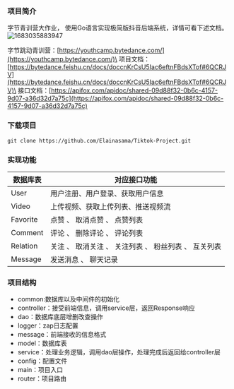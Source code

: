 ### 项目简介
字节青训营大作业， 使用Go语言实现极简版抖音后端系统，详情可看下述文档。<br>
![1683035883947](https://user-images.githubusercontent.com/81971445/235688692-398f7cd2-c2d2-45de-91f0-199abc11d8ed.png)

字节跳动青训营：[https://youthcamp.bytedance.com/](https://youthcamp.bytedance.com/)\
项目文档：[https://bytedance.feishu.cn/docs/doccnKrCsU5Iac6eftnFBdsXTof#6QCRJV](https://bytedance.feishu.cn/docs/doccnKrCsU5Iac6eftnFBdsXTof#6QCRJV)\
接口文档：[https://apifox.com/apidoc/shared-09d88f32-0b6c-4157-9d07-a36d32d7a75c](https://apifox.com/apidoc/shared-09d88f32-0b6c-4157-9d07-a36d32d7a75c)

### 下载项目
```
git clone https://github.com/Elainasama/Tiktok-Project.git
```

### 实现功能
|  数据库表   | 对应接口功能  |
|  ----  | ----  |
| User  |  用户注册、用户登录、获取用户信息|
| Video  | 上传视频、获取上传列表、推送视频流 |
| Favorite  | 点赞 、 取消点赞 、 点赞列表 |
| Comment  | 评论 、 删除评论 、 评论列表 |
| Relation  | 关注 、 取消关注 、 关注列表 、 粉丝列表 、 互关列表|
| Message | 发送消息 、 聊天记录 |

### 项目结构
- common:数据库以及中间件的初始化
- controller：接受前端信息，调用service层，返回Response响应
- dao：数据库底层增删改查操作
- logger：zap日志配置
- message：前端接收的信息格式
- model：数据库表
- service：处理业务逻辑，调用dao层操作，处理完成后返回给controller层
- config：配置文件
- main：项目入口
- router：项目路由
